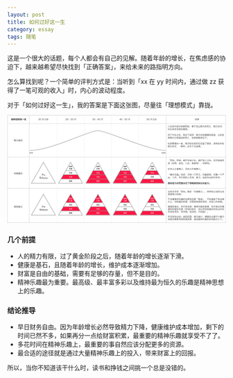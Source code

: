 ```yaml
---
layout: post
title: 如何过好这一生
category: essay
tags: 随笔
---
```


这是一个很大的话题，每个人都会有自己的见解。随着年龄的增长，在焦虑感的协迫下，越来越希望尽快找到「正确答案」，来给未来的路指明方向。

怎么算找到呢？一个简单的评判方式是：当听到「xx 在 yy 时间内，通过做 zz 获得了一笔可观的收入」时，内心的波动程度。

对于「如何过好这一生」，我的答案是下面这张图，尽量往「理想模式」靠拢。

![](/image/life.png)

### 几个前提
* 人的精力有限，过了黄金阶段之后，随着年龄的增长逐渐下滑。
* 健康是基石，且随着年龄的增长，维护成本逐渐增加。
* 财富是自由的基础，需要有足够的存量，但不是目的。
* 精神乐趣最为重要。最高级、最丰富多彩以及维持最为恒久的乐趣是精神思想上的乐趣。

### 结论推导
* 早日财务自由。因为年龄增长必然导致精力下降，健康维护成本增加，剩下的时间已然不多，如果再分一点给财富积累，最重要的精神乐趣就享受不了了。
* 多花时间在精神乐趣上，最重要的事自然应该分配更多的资源。
* 最合适的途径就是通过大量精神乐趣上的投入，带来财富上的回报。

所以，当你不知道该干什么时，读书和挣钱之间挑一个总是没错的。